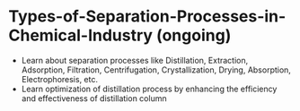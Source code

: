 # Types-of-Separation-Processes-in-Chemical-Industry (ongoing)

- Learn about separation processes like Distillation, Extraction, Adsorption, Filtration, Centrifugation, Crystallization, Drying, Absorption, Electrophoresis, etc.
- Learn optimization of distillation process by enhancing the efficiency and effectiveness of distillation column
